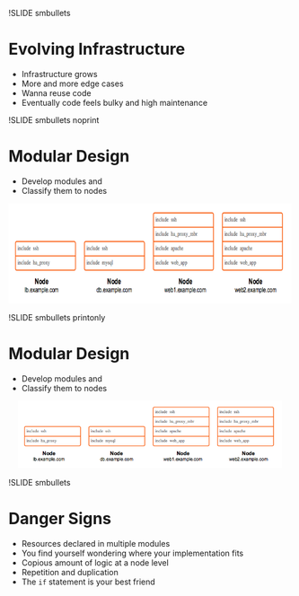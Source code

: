 !SLIDE smbullets 
# Evolving Infrastructure

* Infrastructure grows
* More and more edge cases
* Wanna reuse code
* Eventually code feels bulky and high maintenance


!SLIDE smbullets noprint
# Modular Design

* Develop modules and
* Classify them to nodes

<center><img src="./_images/legacy_classification.png" style="width:700px;height:178px;" alt="Legacy Classification"/></center>


!SLIDE smbullets printonly
# Modular Design

* Develop modules and
* Classify them to nodes

<center><img src="./_images/legacy_classification.png" style="width:470px;height:120px;" alt="Legacy Classification"/></center>


!SLIDE smbullets
# Danger Signs

* Resources declared in multiple modules
* You find yourself wondering where your implementation fits
* Copious amount of logic at a node level
* Repetition and duplication
* The `if` statement is your best friend
